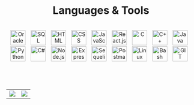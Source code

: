 <!--![Top Langs](https://github-readme-stats.vercel.app/api/top-langs/?username=Corina-Simionescu&layout=compact&theme=dark)
![Corina's GitHub stats](https://github-readme-stats.vercel.app/api?username=Corina-Simionescu&theme=dark&rank_icon=github)-->

<h1 align="center">Languages & Tools</h1>

</br>

<div align="center">
  <img alt="Oracle" width=40px style="padding-right:10px;" src="https://cdn.jsdelivr.net/gh/devicons/devicon@latest/icons/oracle/oracle-original.svg" />
  <img alt="SQL Developer" width=40px style="padding-right:10px;" src="https://cdn.jsdelivr.net/gh/devicons/devicon@latest/icons/sqldeveloper/sqldeveloper-original.svg" />
  <img alt="HTML" width=40px style="padding-right:10px;" src="https://cdn.jsdelivr.net/gh/devicons/devicon@latest/icons/html5/html5-plain.svg" />
  <img alt="CSS" width=40px style="padding-right:10px;" src="https://cdn.jsdelivr.net/gh/devicons/devicon@latest/icons/css3/css3-plain.svg" />
  <img alt="JavaScript" width=40px style="padding-right:10px;" src="https://cdn.jsdelivr.net/gh/devicons/devicon@latest/icons/javascript/javascript-original.svg" />
  <img alt="React.js" width=40px style="padding-right:10px;" src="https://cdn.jsdelivr.net/gh/devicons/devicon@latest/icons/react/react-original.svg" />
  <img alt="C" width=40px style="padding-right:10px;" src="https://cdn.jsdelivr.net/gh/devicons/devicon@latest/icons/c/c-plain.svg" />
  <img alt="C++" width=40px style="padding-right:10px;" src="https://cdn.jsdelivr.net/gh/devicons/devicon@latest/icons/cplusplus/cplusplus-plain.svg" />
  <img alt="Java" width=40px style="padding-right:10px;" src="https://cdn.jsdelivr.net/gh/devicons/devicon@latest/icons/java/java-original.svg" />
  <img alt="Python" width=40px style="padding-right:10px;" src="https://cdn.jsdelivr.net/gh/devicons/devicon@latest/icons/python/python-original.svg" />
  <img alt="C#" width=40px style="padding-right:10px;" src="https://cdn.jsdelivr.net/gh/devicons/devicon@latest/icons/csharp/csharp-plain.svg" />
  <img alt="Node.js" width=40px style="padding-right:10px;" src="https://cdn.jsdelivr.net/gh/devicons/devicon@latest/icons/nodejs/nodejs-plain.svg" />
  <img alt="Express.js" width=40px style="padding-right:10px;" src="https://cdn.jsdelivr.net/gh/devicons/devicon@latest/icons/express/express-original.svg" />
  <img alt="Sequelize.js" width=40px style="padding-right:10px;" src="https://cdn.jsdelivr.net/gh/devicons/devicon@latest/icons/sequelize/sequelize-plain.svg" />
  <img alt="Postman" width=40px style="padding-right:10px;" src="https://cdn.jsdelivr.net/gh/devicons/devicon@latest/icons/postman/postman-plain.svg" />
  <img alt="Linux" width=40px style="padding-right:10px;" src="https://cdn.jsdelivr.net/gh/devicons/devicon@latest/icons/linux/linux-original.svg" />
  <img alt="Bash" width=40px style="padding-right:10px;" src="https://cdn.jsdelivr.net/gh/devicons/devicon@latest/icons/bash/bash-plain.svg" />
  <img alt="GIT" width=40px style="padding-right:10px;" src="https://cdn.jsdelivr.net/gh/devicons/devicon@latest/icons/git/git-original.svg" />
</div>


<h1></h1>

</br>

<table align="center">
    <tr>
        <td>
            <img src="https://github-readme-stats.vercel.app/api/top-langs/?username=Corina-Simionescu&layout=compact&theme=dark">
        </td>
        <td>
            <img src="https://github-readme-stats.vercel.app/api?username=Corina-Simionescu&theme=dark&rank_icon=github">
        </td>
    </tr>
</table>
